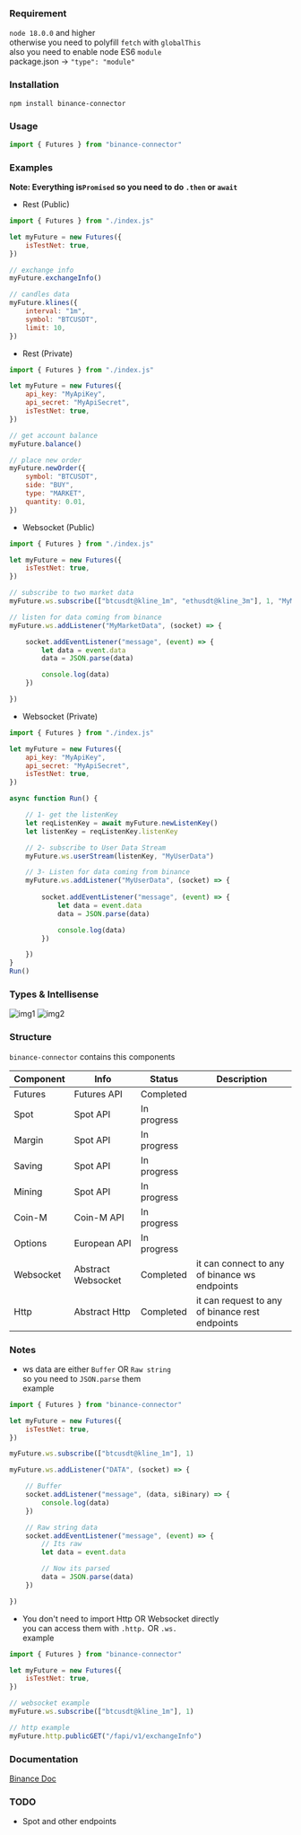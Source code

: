### Requirement
`node 18.0.0` and higher    
otherwise you need to polyfill `fetch` with `globalThis`    
also you need to enable node ES6 `module`    
package.json -> `"type": "module"`

### Installation
`npm install binance-connector`

### Usage
```js
import { Futures } from "binance-connector"
```

### Examples
**Note: Everything is`Promised` so you need to do `.then` or `await`**

- Rest (Public)

```js
import { Futures } from "./index.js"

let myFuture = new Futures({
    isTestNet: true,
})

// exchange info
myFuture.exchangeInfo()

// candles data
myFuture.klines({
    interval: "1m",
    symbol: "BTCUSDT",
    limit: 10,
})
```

- Rest (Private)

```js
import { Futures } from "./index.js"

let myFuture = new Futures({
    api_key: "MyApiKey",
    api_secret: "MyApiSecret",
    isTestNet: true,
})

// get account balance
myFuture.balance()

// place new order
myFuture.newOrder({
    symbol: "BTCUSDT",
    side: "BUY",
    type: "MARKET",
    quantity: 0.01,
})
```

- Websocket (Public)

```js
import { Futures } from "./index.js"

let myFuture = new Futures({
    isTestNet: true,
})

// subscribe to two market data
myFuture.ws.subscribe(["btcusdt@kline_1m", "ethusdt@kline_3m"], 1, "MyMarketData")

// listen for data coming from binance
myFuture.ws.addListener("MyMarketData", (socket) => {

    socket.addEventListener("message", (event) => {
        let data = event.data
        data = JSON.parse(data)

        console.log(data)
    })

})
```

- Websocket (Private)

```js
import { Futures } from "./index.js"

let myFuture = new Futures({
    api_key: "MyApiKey",
    api_secret: "MyApiSecret",
    isTestNet: true,
})

async function Run() {

    // 1- get the listenKey
    let reqListenKey = await myFuture.newListenKey()
    let listenKey = reqListenKey.listenKey

    // 2- subscribe to User Data Stream
    myFuture.ws.userStream(listenKey, "MyUserData")

    // 3- Listen for data coming from binance
    myFuture.ws.addListener("MyUserData", (socket) => {
        
        socket.addEventListener("message", (event) => {
            let data = event.data
            data = JSON.parse(data)

            console.log(data)
        })

    })
}
Run()
```


### Types & Intellisense
![img1](https://github.com/mhasanjb/binance-connector/blob/main/images/img01.png "img1")
![img2](https://github.com/mhasanjb/binance-connector/blob/main/images/img02.png "img2")


### Structure
`binance-connector` contains this components    

| Component     | Info               | Status        | Description                                       |
| ------------- |-------------       | ------------- | -------------                                     |
| Futures       | Futures API        | Completed     |                                                   |
| Spot          | Spot API           | In progress   |                                                   |
| Margin        | Spot API           | In progress   |                                                   |
| Saving        | Spot API           | In progress   |                                                   |
| Mining        | Spot API           | In progress   |                                                   |
| Coin-M        | Coin-M API         | In progress   |                                                   |
| Options       | European API       | In progress   |                                                   |
| Websocket     | Abstract Websocket | Completed     | it can connect to any of binance ws endpoints     |
| Http          | Abstract Http      | Completed     | it can request to any of binance rest endpoints   |


### Notes
- ws data are either `Buffer` OR `Raw string`    
so you need to `JSON.parse` them    
example    

```js
import { Futures } from "binance-connector"

let myFuture = new Futures({
    isTestNet: true,
})

myFuture.ws.subscribe(["btcusdt@kline_1m"], 1)

myFuture.ws.addListener("DATA", (socket) => {

    // Buffer
    socket.addListener("message", (data, siBinary) => {
        console.log(data)
    })

    // Raw string data
    socket.addEventListener("message", (event) => {
        // Its raw
        let data = event.data

        // Now its parsed
        data = JSON.parse(data)
    })

})
```

- You don't need to import Http OR Websocket directly    
you can access them with `.http.` OR `.ws.`    
example    

```js
import { Futures } from "binance-connector"

let myFuture = new Futures({
    isTestNet: true,
})

// websocket example
myFuture.ws.subscribe(["btcusdt@kline_1m"], 1)

// http example
myFuture.http.publicGET("/fapi/v1/exchangeInfo")
```

### Documentation
[Binance Doc](https://binance-docs.github.io/apidocs/futures/en/#general-info)

### TODO
- Spot and other endpoints